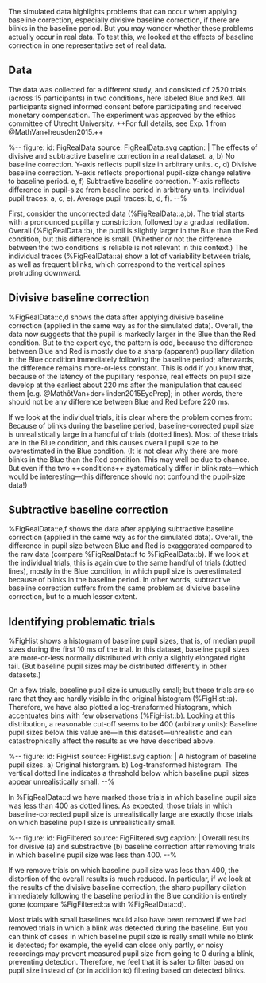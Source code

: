 The simulated data highlights problems that can occur when applying baseline correction, especially divisive baseline correction, if there are blinks in the baseline period. But you may wonder whether these problems actually occur in real data. To test this, we looked at the effects of baseline correction in one representative set of real data.


## Data

The data was collected for a different study, and consisted of 2520 trials (across 15 participants) in two conditions, here labeled Blue and Red. All participants signed informed consent before participating and received monetary compensation. The experiment was approved by the ethics committee of Utrecht University. ++For full details, see Exp. 1 from @MathVan+heusden2015.++


%--
figure:
 id: FigRealData
 source: FigRealData.svg
 caption: |
  The effects of divisive and subtractive baseline correction in a real dataset. a, b) No baseline correction. Y-axis reflects pupil size in arbitrary units. c, d) Divisive baseline correction. Y-axis reflects proportional pupil-size change relative to baseline period. e, f) Subtractive baseline correction. Y-axis reflects difference in pupil-size from baseline period in arbitrary units. Individual pupil traces: a, c, e). Average pupil traces: b, d, f).
--%


First, consider the uncorrected data (%FigRealData::a,b). The trial starts with a pronounced pupillary constriction, followed by a gradual redilation. Overall (%FigRealData::b), the pupil is slightly larger in the Blue than the Red condition, but this difference is small. (Whether or not the difference between the two conditions is reliable is not relevant in this context.) The individual traces (%FigRealData::a) show a lot of variability between trials, as well as frequent blinks, which correspond to the vertical spines protruding downward.


## Divisive baseline correction

%FigRealData::c,d shows the data after applying divisive baseline correction (applied in the same way as for the simulated data). Overall, the data now suggests that the pupil is markedly larger in the Blue than the Red condition. But to the expert eye, the pattern is odd, because the difference between Blue and Red is mostly due to a sharp (apparent) pupillary dilation in the Blue condition immediately following the baseline period; afterwards, the difference remains more-or-less constant. This is odd if you know that, because of the latency of the pupillary response, real effects on pupil size develop at the earliest about 220 ms after the manipulation that caused them [e.g. @MathôtVan+der+linden2015EyePrep]; in other words, there should not be any difference between Blue and Red before 220 ms.

If we look at the individual trials, it is clear where the problem comes from: Because of blinks during the baseline period, baseline-corrected pupil size is unrealistically large in a handful of trials (dotted lines). Most of these trials are in the Blue condition, and this causes overall pupil size to be overestimated in the Blue condition. (It is not clear why there are more blinks in the Blue than the Red condition. This may well be due to chance. But even if the two ++conditions++ systematically differ in blink rate—which would be interesting—this difference should not confound the pupil-size data!)


## Subtractive baseline correction

%FigRealData::e,f shows the data after applying subtractive baseline correction (applied in the same way as for the simulated data). Overall, the difference in pupil size between Blue and Red is exaggerated compared to the raw data (compare %FigRealData::f to %FigRealData::b). If we look at the individual trials, this is again due to the same handful of trials (dotted lines), mostly in the Blue condition, in which pupil size is overestimated because of blinks in the baseline period. In other words, subtractive baseline correction suffers from the same problem as divisive baseline correction, but to a much lesser extent. 


## Identifying problematic trials

%FigHist shows a histogram of baseline pupil sizes, that is, of median pupil sizes during the first 10 ms of the trial. In this dataset, baseline pupil sizes are more-or-less normally distributed with only a slightly elongated right tail. (But baseline pupil sizes may be distributed differently in other datasets.)

On a few trials, baseline pupil size is unusually small; but these trials are so rare that they are hardly visible in the original histogram (%FigHist::a). Therefore, we have also plotted a log-transformed histogram, which accentuates bins with few observations (%FigHist::b). Looking at this distribution, a reasonable cut-off seems to be 400 (arbitrary units): Baseline pupil sizes below this value are—in this dataset—unrealistic and can catastrophically affect the results as we have described above.


%--
figure:
 id: FigHist
 source: FigHist.svg
 caption: |
  A histogram of baseline pupil sizes. a) Original historgram. b) Log-transformed histogram. The vertical dotted line indicates a threshold below which baseline pupil sizes appear unrealistically small.
--%


In %FigRealData::d we have marked those trials in which baseline pupil size was less than 400 as dotted lines. As expected, those trials in which baseline-corrected pupil size is unrealistically large are exactly those trials on which baseline pupil size is unrealistically small.


%--
figure:
 id: FigFiltered
 source: FigFiltered.svg
 caption: |
  Overall results for divisive (a) and substractive (b) baseline correction after removing trials in which baseline pupil size was less than 400.
--%


If we remove trials on which baseline pupil size was less than 400, the distortion of the overall results is much reduced. In particular, if we look at the results of the divisive baseline correction, the sharp pupillary dilation immediately following the baseline period in the Blue condition is entirely gone (compare %FigFiltered::a with %FigRealData::d).

Most trials with small baselines would also have been removed if we had removed trials in which a blink was detected during the baseline. But you can think of cases in which baseline pupil size is really small while no blink is detected; for example, the eyelid can close only partly, or noisy recordings may prevent measured pupil size from going to 0 during a blink, preventing detection. Therefore, we feel that it is safer to filter based on pupil size instead of (or in addition to) filtering based on detected blinks.
